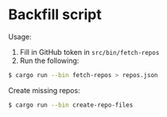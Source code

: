 # Backfill script
Usage:
1) Fill in GitHub token in `src/bin/fetch-repos`
2) Run the following:
```bash
$ cargo run --bin fetch-repos > repos.json
```

Create missing repos:
```bash
$ cargo run --bin create-repo-files
```

